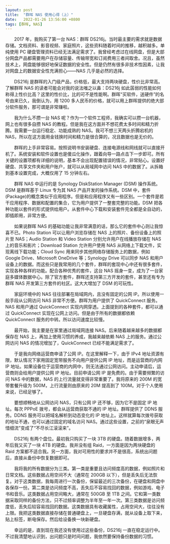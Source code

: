 ```yaml
---
layout: post
title:  "群晖 NAS 使用心得（上）"
date:   2022-01-26 13:56:00 +0800
tags: [群晖, NAS]
---
```


&emsp;&emsp;2017 年，我购买了第一台 NAS：群晖 DS216j。当时最主要的需求就是数据存储。文档资料、影音视频、家庭照片，这些资料随着时间的推移，越积越多。单纯使用 PC 硬盘管理资料已经无法满足需求了。我曾经考虑过在线网盘，但是大部分网盘产品都需要用户在存储容量、传输带宽和订阅费用三者间取舍。况且，虽然技术上，网盘能够很好地保证数据的安全性。但是仍然有很多非技术性因素，让我对网盘上的数据安全性充满担心——NAS 几乎是必然的选择。

&emsp;&emsp;DS216j 是群晖的入门级产品，价格低，最大支持两块硬盘，性价比非常高。了解群晖 NAS 的读者可能会对我的说法嗤之以鼻：DS216j 如此孱弱的性能如何称得上性价比高？这里的性价比，比的可不是性能啊。群晖“买软件，送硬件”的名号由来已久，我倒认为，用 1200 多人民币的价格，就可以用上群晖提供的绝大部分软件服务，那可谓是非常赚啦。

&emsp;&emsp;我为什么不攒一台 NAS 呢？作为一个软件工程师，我确实可以攒一台机器，网上也有很多自攒 NAS 的教程。但是我在这方面并不想花费太多时间和精力折腾。我需要一台运行稳定、功能成熟的 NAS。我可不想三天两头折腾宕机的 NAS，所以在这方面用金钱换时间和精力是很合算的，况且数据也是无价的。

&emsp;&emsp;群晖的上手非常容易。按照说明书安装硬盘、连接电源线和网线就可以直接开机了。系统安装和软件设置也是傻瓜化操作，跟着向导一路点击下一步即可。所有关键的设置项都有详细的说明，基本不会出现配置错误的情况，非常贴心。设置好硬盘、共享文件夹和用户账户，就可以从局域网中访问 NAS 中的数据了。从拆箱到基本设置完成，大概仅用了 15 分钟左右。

&emsp;&emsp;群晖 NAS 中运行的是 Synology DiskStation Manager (DSM) 操作系统。DSM 是群晖基于 Linux 专为其 NAS 产品开发的操作系统。DSM 中，套件(Package)的概念类似于应用程序。但是和应用程序又有一些区别。一个套件是若干应用程序、数据和配置的集合，它为用户提供了一整套完整的功能。DSM 把各种功能以套件的形式提供给用户。从套件中心下载和安装套件完全都是全自动的，即插即用，非常方便。

&emsp;&emsp;如果说群晖 NAS 的基础功能让我非常满意的话，那么它的套件中心则让我惊喜不已。Photo Station 可以让用户浏览存储在 NAS 上的照片、备份设备上的照片至 NAS；Audio Station 和 Video Station 分别允许用户在线播放存储在 NAS 上的音乐和影片；Download Station 允许用户使用 NAS 从网络上下载文件，实现离线下载功能；Cloud Sync 用来同步其他网络存储服务上的数据，例如 Google Drive、Microsoft OneDrive 等；Synology Drive 可以同步 NAS 和用户设备上的数据。而这些只是我常用的几个套件，群晖的套现中心中还有很多套件，实现各种各样的功能。配合各种优秀的套件，这台 NAS 摇身一变，成为了一台家庭多媒体数据中心。除了官方套件，群晖还支持第三方开发的套件，甚至还有专为群晖 NAS 开发第三方套件的社区。这大大增加了 DSM 的可玩性。

&emsp;&emsp;家庭环境中的 NAS 往往部署在局域网内，且没有固定的公网 IP。所以使用一般手段从公网访问 NAS 非常不方便。群晖为用户提供了 QuickConnect 服务。NAS 和用户通过 QuickConnect 实现内网穿透。上面提到的各种套件，都可以通过 QuickConnect 实现在公网上访问。但是由于所有的数据都依赖 QuickConnect 服务的中转。所以访问速度比较慢。

&emsp;&emsp;最开始，我主要是在家里通过局域网连接 NAS。后来随着越来越多的数据都保存在 NAS 上，再加上使用习惯的养成，我越来越依赖 NAS 上的服务。通过公网访问 NAS 的情况增加了，QuickConnect 已经不能满足需求了。

&emsp;&emsp;于是我向网络运营商申请了公网 IP。在这里解释一下，由于 IPv4 地址资源有限，默认情况下家用固定宽带服务不向用户提供公网 IP 地址，而是运营商的内网 IP 地址。如果设备位于运营商的内网中，则无法通过公网访问。主动申请后，运营商则会给用户提供公网 IP 地址。目前申请公网 IP 是免费的。由于需要频繁的访问 NAS 中的数据，NAS 的上行流量就变得非常重要了。我将原来的 200M 的宽带套餐升级为 500M，上行流量则由原来的 20M 提高到了 100M。对于个人使用来说，已经足够了。

&emsp;&emsp;要想顺畅地从公网访问 NAS，只有公网 IP 还不够，因为它不是固定 IP 地址。每次 PPPoE 拨号，都会从运营商获取不通的 IP 地址。群晖提供了 DDNS 服务。DDNS 服务可以把域名解析到动态变化的 IP 地址上。这样就算每次拨号获取的地址不通，也可以通过固定的域名访问 NAS。通过这些设置，之前的“泉眼无声惜细流”变成了“不尽长江滚滚来”。

&emsp;&emsp;DS216j 有两个盘位。最初我只购买了一块 3TB 的硬盘。随着数据增多，两年后我又买了一块 4TB 的硬盘。我并没有组 Raid，一方面是因为两块硬盘的 Raid 方案都不适合我。另一方面，我对可用性的要求并不是很高，系统出问题后，直接从备份中恢复数据即可。

&emsp;&emsp;我将我的所有数据分为三类。第一类是重要且访问频度高的数据，例如照片和日常文档。这些数据占用空间不大（通常在 200GB 以下），但是丢失后无法恢复。对于这类数据，我每周进行一次备份，保留最近的三次备份，在硬盘和网盘中各保存一份。第二类是访问频度不高，丢失后不容易找回的数据，例如游戏、电子书和音乐。这类数据占用空间略大，通常在 500GB 至 1TB 之间。它和第一类数据采取同样的备份方法，只不过频率调整为半年至一年一次。第三类数据是访问频度低，丢失后较容易找回的数据。这类数据具有收藏属性，占用空间大，往往没有上限。我把这类数据直接存储在普通硬盘上，一旦硬盘存满，就从设备上取下来，贴上标签，断电保存。然后给设备换一块新硬盘。

&emsp;&emsp;幸运的是，直到现在我还没有使用过这些备份，DS216j 一直在稳定运行中。不过我清楚地认识到，出问题只是时间问题，我依然要保持备份数据的习惯。
